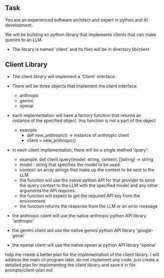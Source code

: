 ## Task

You are an experienced software architect and expert in python and AI development.

We will be building an python library that implements clients that can make queries to an LLM.

- The library is named 'client' and its files will be in directory lib/client

## Client Library

- The client library will implement a 'Client' interface.
- There will be three objects that implement the client interface:
  - anthropic
  - gemini
  - openai
- each implementation will have a factory function that returns an instance of the specified object. this function is not a part of the object
  - example
    - def new_anthropic() -> instance of anthropic client
    - client = new_anthropic()
- in each client implementation, there will be a single method 'query':

  - example: def client.query(model: string, context: []string) -> string
  - model : string that specifies the model to be used
  - context: an array strings that make up the context to be sent to the LLM
  - the function will use the native python API for that provider to send the query context to the LLM with the specified model and any other arguments the API requires.
  - the function will expect to get the required API key from the environment
  - the function returns the response from the LLM or an error message

- the anthropic client will use the native anthropic python API library 'anthropic'
- the gemini client will use the native gemini python API library 'google-genai'
- the openai client will use the native opean ai python API library 'openai'

help me create a better plan for the implementation of the client library. I will address the main cli program later. do not implement any code, just create a detailed plan for implementing the client library and save it in file prompts/client-plan.md
